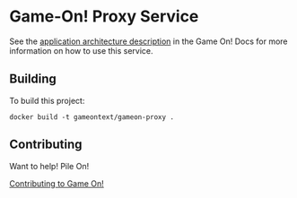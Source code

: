 # Game-On! Proxy Service

See the [application architecture description](https://gameontext.gitbooks.io/gameon-gitbook/content/microservices/) in the Game On! Docs for more information on how to use this service.


## Building

To build this project: 

    docker build -t gameontext/gameon-proxy .


## Contributing

Want to help! Pile On! 

[Contributing to Game On!](CONTRIBUTING.md)
